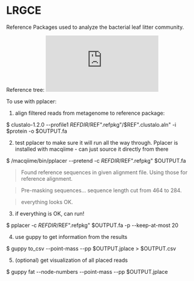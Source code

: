 # LRGCE

Reference Packages used to analyze the bacterial leaf litter community.

Reference tree:
![](https://github.com/alex-b-chase/LRGCE/blob/master/chase_suppfigure1.pdf)

To use with pplacer:

1. align filtered reads from metagenome to reference package:

$ clustalo-1.2.0 --profile1 $REFDIR/$REF".refpkg"/$REF".clustalo.aln" -i $protein -o $OUTPUT.fa

2. test pplacer to make sure it will run all the way through. Pplacer is installed with macqiime - can just source it directly from there

$ /macqiime/bin/pplacer --pretend -c $REFDIR/$REF".refpkg" $OUTPUT.fa

>Found reference sequences in given alignment file. Using those for reference alignment.

>Pre-masking sequences... sequence length cut from 464 to 284.

>everything looks OK.


3. if everything is OK, can run!

$ pplacer -c $REFDIR/$REF".refpkg" $OUTPUT.fa -p --keep-at-most 20

4. use guppy to get information from the results

$ guppy to_csv --point-mass --pp $OUTPUT.jplace > $OUTPUT.csv

5. (optional) get visualization of all placed reads

$ guppy fat --node-numbers --point-mass --pp $OUTPUT.jplace
